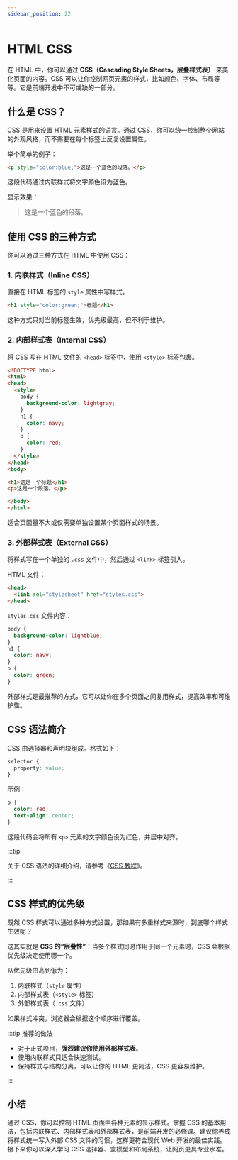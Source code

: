 ```yaml
---
sidebar_position: 22
---
```


# HTML CSS

在 HTML 中，你可以通过 **CSS（Cascading Style Sheets，层叠样式表）** 来美化页面的内容。CSS 可以让你控制网页元素的样式，比如颜色、字体、布局等等。它是前端开发中不可或缺的一部分。



## 什么是 CSS？

CSS 是用来设置 HTML 元素样式的语言。通过 CSS，你可以统一控制整个网站的外观风格，而不需要在每个标签上反复设置属性。

举个简单的例子：

```html
<p style="color:blue;">这是一个蓝色的段落。</p>
```

这段代码通过内联样式将文字颜色设为蓝色。

显示效果：

> <p class="text-blue">这是一个蓝色的段落。</p>



## 使用 CSS 的三种方式

你可以通过三种方式在 HTML 中使用 CSS：

### 1. 内联样式（Inline CSS）

直接在 HTML 标签的 `style` 属性中写样式。

```html showLineNumbers
<h1 style="color:green;">标题</h1>
```

这种方式只对当前标签生效，优先级最高，但不利于维护。



### 2. 内部样式表（Internal CSS）

将 CSS 写在 HTML 文件的 `<head>` 标签中，使用 `<style>` 标签包裹。

```html showLineNumbers
<!DOCTYPE html>
<html>
<head>
  <style>
    body {
      background-color: lightgray;
    }
    h1 {
      color: navy;
    }
    p {
      color: red;
    }
  </style>
</head>
<body>

<h1>这是一个标题</h1>
<p>这是一个段落。</p>

</body>
</html>
```

适合页面量不大或仅需要单独设置某个页面样式的场景。



### 3. 外部样式表（External CSS）

将样式写在一个单独的 `.css` 文件中，然后通过 `<link>` 标签引入。

HTML 文件：

```html showLineNumbers title="index.html"
<head>
  <link rel="stylesheet" href="styles.css">
</head>
```

`styles.css` 文件内容：

```css showLineNumbers title="styles.css"
body {
  background-color: lightblue;
}
h1 {
  color: navy;
}
p {
  color: green;
}
```

外部样式是最推荐的方式，它可以让你在多个页面之间复用样式，提高效率和可维护性。



## CSS 语法简介

CSS 由选择器和声明块组成。格式如下：

```css
selector {
  property: value;
}
```

示例：

```css
p {
  color: red;
  text-align: center;
}
```

这段代码会将所有 `<p>` 元素的文字颜色设为红色，并居中对齐。

:::tip

关于 CSS 语法的详细介绍，请参考《[CSS 教程](/css/)》。

:::



## CSS 样式的优先级

既然 CSS 样式可以通过多种方式设置，那如果有多重样式来源时，到底哪个样式生效呢？

这其实就是 **CSS 的“层叠性”**：当多个样式同时作用于同一个元素时，CSS 会根据优先级决定使用哪一个。

从优先级由高到低为：

1. 内联样式（`style` 属性）
2. 内部样式表（`<style>` 标签）
3. 外部样式表（`.css` 文件）

如果样式冲突，浏览器会根据这个顺序进行覆盖。



:::tip 推荐的做法

- 对于正式项目，**强烈建议你使用外部样式表**。
- 使用内联样式只适合快速测试。
- 保持样式与结构分离，可以让你的 HTML 更简洁，CSS 更容易维护。

:::



## 小结

通过 CSS，你可以控制 HTML 页面中各种元素的显示样式。掌握 CSS 的基本用法，包括内联样式、内部样式表和外部样式表，是前端开发的必修课。建议你养成将样式统一写入外部 CSS 文件的习惯，这样更符合现代 Web 开发的最佳实践。接下来你可以深入学习 CSS 选择器、盒模型和布局系统，让网页更具专业水准。
